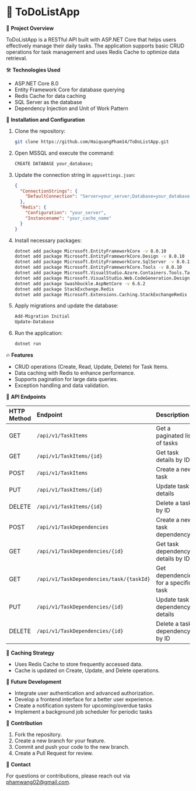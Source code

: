 # 📒 ToDoListApp

🌟 **Project Overview**

ToDoListApp is a RESTful API built with ASP.NET Core that helps users effectively manage their daily tasks. The application supports basic CRUD operations for task management and uses Redis Cache to optimize data retrieval.

🛠️ **Technologies Used**

* ASP.NET Core 8.0
* Entity Framework Core for database querying
* Redis Cache for data caching
* SQL Server as the database
* Dependency Injection and Unit of Work Pattern

🔧 **Installation and Configuration**

1.  Clone the repository:
    ```bash
    git clone https://github.com/HaiquangPham14/ToDoListApp.git
    ```
2. Open MSSQL and execute the command:
    ```bash
    CREATE DATABASE your_database;
    ```
3.  Update the connection string in `appsettings.json`:
    ```json
    {
      "ConnectionStrings": {
        "DefaultConnection": "Server=your_server;Database=your_database;User Id=your_user;Password=your_password;"
      },
      "Redis": {
        "Configuration": "your_server",
        "Instancename": "your_cache_name"
      }
    }
    ```
4.  Install necessary packages:
    ```bash
    dotnet add package Microsoft.EntityFrameworkCore -v 8.0.10
    dotnet add package Microsoft.EntityFrameworkCore.Design -v 8.0.10
    dotnet add package Microsoft.EntityFrameworkCore.SqlServer -v 8.0.10
    dotnet add package Microsoft.EntityFrameworkCore.Tools -v 8.0.10
    dotnet add package Microsoft.VisualStudio.Azure.Containers.Tools.Targets -v 1.21.0
    dotnet add package Microsoft.VisualStudio.Web.CodeGeneration.Design -v 8.0.7
    dotnet add package Swashbuckle.AspNetCore -v 6.6.2
    dotnet add package StackExchange.Redis
    dotnet add package Microsoft.Extensions.Caching.StackExchangeRedis
    ```
5.  Apply migrations and update the database:
    ```bash
    Add-Migration Initial
    Update-Database
    ```
6.  Run the application:
    ```bash
    dotnet run
    ```

🔥 **Features**

* CRUD operations (Create, Read, Update, Delete) for Task Items.
* Data caching with Redis to enhance performance.
* Supports pagination for large data queries.
* Exception handling and data validation.

📄 **API Endpoints**

| HTTP Method | Endpoint                     | Description                                  |
| :---------- | :--------------------------- | :------------------------------------------- |
| GET         | `/api/v1/TaskItems`          | Get a paginated list of tasks                |
| GET         | `/api/v1/TaskItems/{id}`     | Get task details by ID                       |
| POST        | `/api/v1/TaskItems`          | Create a new task                            |
| PUT         | `/api/v1/TaskItems/{id}`     | Update task details                          |
| DELETE      | `/api/v1/TaskItems/{id}`     | Delete a task by ID                          |
| POST        | `/api/v1/TaskDependencies`     | Create a new task dependency                 |
| GET         | `/api/v1/TaskDependencies/{id}` | Get task dependency details by ID            |
| GET         | `/api/v1/TaskDependencies/task/{taskId}` | Get dependencies for a specific task        |
| PUT         | `/api/v1/TaskDependencies/{id}` | Update task dependency details               |
| DELETE      | `/api/v1/TaskDependencies/{id}` | Delete a task dependency by ID               |

🔎 **Caching Strategy**

* Uses Redis Cache to store frequently accessed data.
* Cache is updated on Create, Update, and Delete operations.

🚀 **Future Development**

* Integrate user authentication and advanced authorization.
* Develop a frontend interface for a better user experience.
* Create a notification system for upcoming/overdue tasks
* Implement a background job scheduler for periodic tasks
  
🤝 **Contribution**

1.  Fork the repository.
2.  Create a new branch for your feature.
3.  Commit and push your code to the new branch.
4.  Create a Pull Request for review.

📧 **Contact**

For questions or contributions, please reach out via phamwang02@gmail.com.
